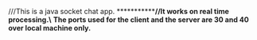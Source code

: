 ///This is a java socket chat app.
*****************************//It works on real time processing.\\******************
**The ports used for the client and the server are 30 and 40 over local machine only.**